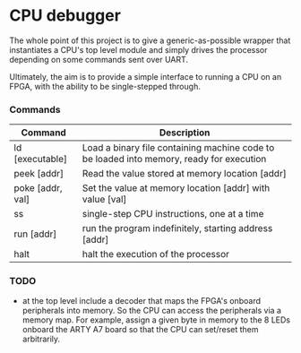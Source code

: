 # CPU debugger
The whole point of this project is to give a generic-as-possible wrapper that instantiates a CPU's top level module and simply drives the processor depending on some commands sent over UART.

Ultimately, the aim is to provide a simple interface to running a CPU on an FPGA, with the ability to be single-stepped through.

### Commands
Command | Description | 
--- | --- | 
ld [executable] | Load a binary file containing machine code to be loaded into memory, ready for execution  | 
peek [addr] | Read the value stored at memory location [addr]  | 
poke [addr, val] | Set the value at memory location [addr] with value [val]  | 
ss | single-step CPU instructions, one at a time  | 
run [addr] | run the program indefinitely, starting address [addr]  | 
halt | halt the execution of the processor  | 

### TODO
- at the top level include a decoder that maps the FPGA's onboard peripherals into memory. So the CPU can access the peripherals via a memory map. For example, assign a given byte in memory to the 8 LEDs onboard the ARTY A7 board so that the CPU can set/reset them arbitrarily.
